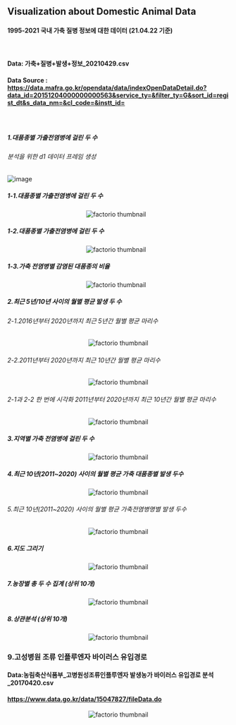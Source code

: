 ## Visualization about Domestic Animal Data
#### 1995-2021 국내 가축 질병 정보에 대한 데이터 (21.04.22 기준)
⠀
#### Data: 가축+질병+발생+정보_20210429.csv
#### Data Source : https://data.mafra.go.kr/opendata/data/indexOpenDataDetail.do?data_id=20151204000000000563&service_ty=&filter_ty=G&sort_id=regist_dt&s_data_nm=&cl_code=&instt_id=
##### ⠀
##### 1.대품종별 가출전염병에 걸린 두 수
###### 분석을 위한 d1 데이터 프레임 생성
![image](https://user-images.githubusercontent.com/80669371/124049505-901ea400-da53-11eb-9834-7f680f6968bd.png)

##### 1-1.대품종별 가출전염병에 걸린 두 수
<p align="center">
  <img src="https://user-images.githubusercontent.com/80669371/124048957-729d0a80-da52-11eb-805e-4df6b2c27739.png" alt="factorio thumbnail"/>⠀
</p>

##### 1-2.대품종별 가출전염병에 걸린 두 수
<p align="center">
  <img src="https://user-images.githubusercontent.com/80669371/124049051-a6783000-da52-11eb-8bde-3c09a1001757.png" alt="factorio thumbnail"/>⠀
</p>

##### 1-3.가축 전염병별 감염된 대품종의 비율
<p align="center">
  <img src="https://user-images.githubusercontent.com/80669371/124049125-c7d91c00-da52-11eb-9f13-974d67960985.png" alt="factorio thumbnail"/>⠀
</p>

##### 2.최근 5년/10년 사이의 월별 평균 발생 두 수 
###### 2-1.2016년부터 2020년까지 최근 5년간 월별 평균 마리수
<p align="center">
  <img src="https://user-images.githubusercontent.com/80669371/124049603-cd833180-da53-11eb-81d4-a295822f0c6c.png" alt="factorio thumbnail"/>
</p> 

###### 2-2.2011년부터 2020년까지 최근 10년간 월별 평균 마리수
<p align="center">
  <img src="https://user-images.githubusercontent.com/80669371/124049802-3bc7f400-da54-11eb-93a6-37696ba194cc.png" alt="factorio thumbnail"/>
</p> 

###### 2-1과 2-2 한 번에 시각화 2011년부터 2020년까지 최근 10년간 월별 평균 마리수
<p align="center">
  <img src="https://user-images.githubusercontent.com/80669371/124049880-5b5f1c80-da54-11eb-86e5-243ee1d31e31.png" alt="factorio thumbnail"/>
</p> 

##### 3.지역별 가축 전염병에 걸린 두 수
<p align="center">
  <img src="https://user-images.githubusercontent.com/80669371/124050324-4e8ef880-da55-11eb-905e-c0beaa01fc96.png" alt="factorio thumbnail"/>
</p> 

##### 4.최근 10년(2011~2020) 사이의 월별 평균 가축 대품종별 발생 두수
<p align="center">
  <img src="https://user-images.githubusercontent.com/80669371/124050590-cc530400-da55-11eb-9eb1-a58accce62cf.png" alt="factorio thumbnail"/>
</p> 

###### 5.최근 10년(2011~2020) 사이의 월별 평균 가축전염병명별 발생 두수
<p align="center">
  <img src="https://user-images.githubusercontent.com/80669371/124050826-44b9c500-da56-11eb-8ae7-68d5478717f5.png" alt="factorio thumbnail"/>
</p> 

##### 6.지도 그리기
<p align="center">
  <img src="https://user-images.githubusercontent.com/80669371/124051381-5f406e00-da57-11eb-8800-6c3d1d166418.png" alt="factorio thumbnail"/>
</p> 

##### 7.농장별 총 두 수 집계 (상위 10개)
<p align="center">
  <img src="https://user-images.githubusercontent.com/80669371/124051944-6a47ce00-da58-11eb-89b1-24b78fd1e07e.png" alt="factorio thumbnail"/>
</p> 

##### 8.상관분석 (상위 10개)
<p align="center">
  <img src="https://user-images.githubusercontent.com/80669371/124052281-18ec0e80-da59-11eb-95f6-26148fd35a9c.png" alt="factorio thumbnail"/>
</p> 

### 9.고성병원 조류 인플루엔자 바이러스 유입경로
#### Data:농림축산식품부_고병원성조류인플루엔자 발생농가 바이러스 유입경로 분석_20170420.csv
#### https://www.data.go.kr/data/15047827/fileData.do
<p align="center">
  <img src="https://user-images.githubusercontent.com/80669371/124052776-0cb48100-da5a-11eb-85b3-815b63050764.png" alt="factorio thumbnail"/>
</p> 
